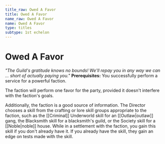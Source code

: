 ```yaml
---
title_raw: Owed A Favor
title: Owed A Favor
name_raw: Owed A Favor
name: Owed A Favor
type: titles
subtype: 1st echelon
---
```


# Owed A Favor

*"The Guild's gratitude knows no bounds! We'll repay you in any way we can ... short of actually paying you."* **Prerequisites:** You successfully perform a service for a powerful faction.

The faction will perform one favor for the party, provided it doesn't interfere with the faction's goals.

Additionally, the faction is a good source of information. The Director chooses a skill from the crafting or lore skill groups appropriate to the faction, such as the [[Criminal]] Underworld skill for an [[Outlaw|outlaw]] gang, the Blacksmith skill for a blacksmith's guild, or the Society skill for a [[Noble|noble]] house. While in a settlement with the faction, you gain this skill if you don't already have it. If you already have the skill, they gain an edge on tests made with the skill.
